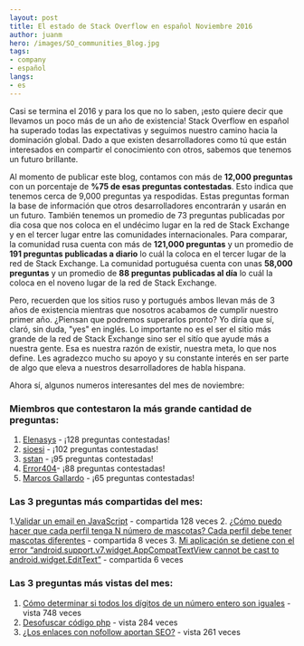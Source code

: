 ```yaml
---
layout: post
title: El estado de Stack Overflow en español Noviembre 2016
author: juanm
hero: /images/SO_communities_Blog.jpg
tags:
- company
- español
langs:
- es
---
```

 
Casi se termina el 2016 y para los que no lo saben, ¡esto quiere decir que llevamos un poco más de un año de existencia!  Stack Overflow en español ha superado todas las expectativas y seguimos nuestro camino hacia la dominación global. Dado a que existen desarrolladores como tú que están interesados en compartir el conocimiento con otros, sabemos que tenemos un futuro brillante. 

Al momento de publicar este blog, contamos con más de **12,000 preguntas** con un porcentaje de **%75 de esas preguntas contestadas**. Esto indica que tenemos cerca de 9,000 preguntas ya respodidas.  Estas preguntas forman la base de información que otros desarrolladores encontrarán y usarán en un futuro.  También tenemos un promedio de 73 preguntas publicadas por dia cosa que nos coloca en el undécimo lugar en la red de Stack Exchange y en el tercer lugar entre las comunidades internacionales.  Para comparar, la comunidad rusa cuenta con más de **121,000 preguntas** y un promedio de **191 preguntas publicadas a diario** lo cuál la coloca en el tercer lugar de la red de Stack Exchange. La comunidad portuguésa cuenta con unas **58,000 preguntas** y un promedio de **88 preguntas publicadas al día** lo cuál la coloca en el noveno lugar de la red de Stack Exchange.  

Pero, recuerden que los sitios ruso y portugués ambos llevan más de 3 años de existencia mientras que nosotros acabamos de cumplir nuestro primer año. ¿Piensan que podremos superarlos pronto? Yo diría que sí, claró, sin duda, "yes" en inglés. Lo importante no es el ser el sitio más grande de la red de Stack Exchange sino ser el sitío que ayude más a nuestra gente.  Esa es nuestra razón de existir, nuestra meta, lo que nos define. Les agradezco mucho su apoyo y su constante interés en ser parte de algo que eleva a nuestros desarrolladores de habla hispana. 

Ahora sí, algunos numeros interesantes del mes de noviembre:

### Miembros que contestaron la más grande cantidad de preguntas:
1. [Elenasys](http://es.stackoverflow.com/users/95/elenasys) - ¡128 preguntas contestadas!
2. [sioesi](http://es.stackoverflow.com/users/16349/sioesi) - ¡102 preguntas contestadas!
3. [sstan](http://es.stackoverflow.com/users/18951/sstan) - ¡95 preguntas contestadas!
4. [Error404](http://es.stackoverflow.com/users/16108/error404)- ¡88 preguntas contestadas!
5. [Marcos Gallardo](http://es.stackoverflow.com/users/16597/marcos-gallardo) - ¡65 preguntas contestadas!

### Las 3 preguntas más compartidas del mes:
1.[Validar un email en JavaScript](http://es.stackoverflow.com/questions/142/validar-un-email-en-javascript) - compartida 128 veces
2. [¿Cómo puedo hacer que cada perfil tenga N número de mascotas? Cada perfil debe tener mascotas diferentes](http://es.stackoverflow.com/questions/33198/c%C3%B3mo-puedo-hacer-que-cada-perfil-tenga-n-n%C3%BAmero-de-mascotas-cada-perfil-debe-t) - compartida 8 veces
3. [Mi aplicación se detiene con el error “android.support.v7.widget.AppCompatTextView cannot be cast to android.widget.EditText”](http://es.stackoverflow.com/questions/35465/mi-aplicaci%C3%B3n-se-detiene-con-el-error-android-support-v7-widget-appcompattextvi) - compartida 6 veces

### Las 3 preguntas más vistas del mes:
1. [Cómo determinar si todos los dígitos de un número entero son iguales](http://es.stackoverflow.com/questions/33325/c%C3%B3mo-determinar-si-todos-los-d%C3%ADgitos-de-un-n%C3%BAmero-entero-son-iguales) - vista 748 veces
2. [Desofuscar código php](http://es.stackoverflow.com/questions/33650/desofuscar-c%C3%B3digo-php) - vista 284 veces
3. [¿Los enlaces con nofollow aportan SEO?](http://es.stackoverflow.com/questions/31561/los-enlaces-con-nofollow-aportan-seo) - vista 261 veces
 
 
 
 
 
 
 
 
 
 
 
 
